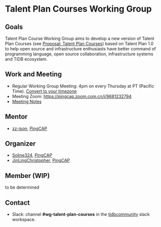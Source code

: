 # Talent Plan Courses Working Group

## Goals

Talent Plan Course Working Group aims to develop a new version of Talent Plan Courses (see [Proposal: Talent Plan Courses](https://github.com/JinLingChristopher/community/blob/fe6991c5bd4a63254e3d116410702d1c59055abb/rfc/2019-12-11-Talent-Plan-Courses.md)) based on Talent Plan 1.0 to help open source and infrastructure enthusiasts have better command of programming language, open source collaboration, infrastructure systems and TiDB ecosystem.

## Work and Meeting

* Regular Working Group Meeting: 4pm on every Thursday at PT (Pacific Time). [Convert to your timezone](http://www.thetimezoneconverter.com/?t=5:00&tz=PT%20%28Pacific%20Time%29)
* Meeting Zoom: https://pingcap.zoom.com.cn/j/9681232794
* [Meeting Notes](https://docs.google.com/document/d/1yH_KeIxA8jW77meaO_5UegQO2tpWfCbPvEYlaW5b9fw/edit)

## Mentor

* [zz-json](https://github.com/zz-jason), [PingCAP](https://github.com/pingcap)

## Organizer

* [Soline324](https://github.com/Soline324), [PingCAP](https://github.com/pingcap)
* [JinLingChristopher](https://github.com/JinLingChristopher), [PingCAP](https://github.com/pingcap)

## Member (WIP)

to be determined

## Contact

* Slack: channel **#wg-talent-plan-courses** in the [tidbcommunity](https://pingcap.com/tidbslack/) slack workspace.
